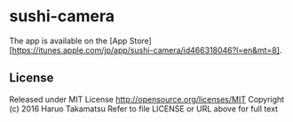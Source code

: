 # sushi-camera
The app is available on the [App Store][https://itunes.apple.com/jp/app/sushi-camera/id466318046?l=en&mt=8].

## License
Released under MIT License http://opensource.org/licenses/MIT
Copyright (c) 2016 Haruo Takamatsu
Refer to file LICENSE or URL above for full text